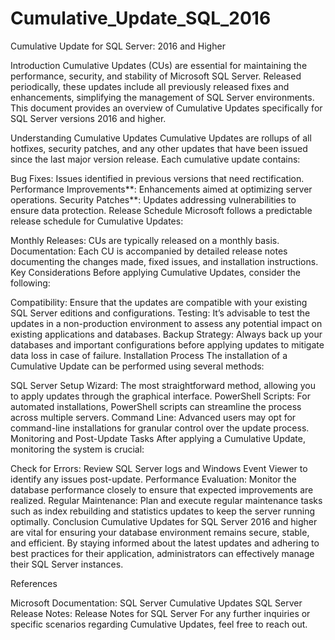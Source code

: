 # Cumulative_Update_SQL_2016
Cumulative Update for SQL Server: 2016 and Higher

Introduction Cumulative Updates (CUs) are essential for maintaining the performance, security, and stability of Microsoft SQL Server. Released periodically, these updates include all previously released fixes and enhancements, simplifying the management of SQL Server environments. This document provides an overview of Cumulative Updates specifically for SQL Server versions 2016 and higher.

Understanding Cumulative Updates Cumulative Updates are rollups of all hotfixes, security patches, and any other updates that have been issued since the last major version release. Each cumulative update contains:

Bug Fixes: Issues identified in previous versions that need rectification.
Performance Improvements**: Enhancements aimed at optimizing server operations.
Security Patches**: Updates addressing vulnerabilities to ensure data protection.
Release Schedule Microsoft follows a predictable release schedule for Cumulative Updates:

Monthly Releases: CUs are typically released on a monthly basis.
Documentation: Each CU is accompanied by detailed release notes documenting the changes made, fixed issues, and installation instructions.
Key Considerations Before applying Cumulative Updates, consider the following:

Compatibility: Ensure that the updates are compatible with your existing SQL Server editions and configurations.
Testing: It’s advisable to test the updates in a non-production environment to assess any potential impact on existing applications and databases.
Backup Strategy: Always back up your databases and important configurations before applying updates to mitigate data loss in case of failure.
Installation Process The installation of a Cumulative Update can be performed using several methods:

SQL Server Setup Wizard: The most straightforward method, allowing you to apply updates through the graphical interface.
PowerShell Scripts: For automated installations, PowerShell scripts can streamline the process across multiple servers.
Command Line: Advanced users may opt for command-line installations for granular control over the update process.
Monitoring and Post-Update Tasks After applying a Cumulative Update, monitoring the system is crucial:

Check for Errors: Review SQL Server logs and Windows Event Viewer to identify any issues post-update.
Performance Evaluation: Monitor the database performance closely to ensure that expected improvements are realized.
Regular Maintenance: Plan and execute regular maintenance tasks such as index rebuilding and statistics updates to keep the server running optimally.
Conclusion Cumulative Updates for SQL Server 2016 and higher are vital for ensuring your database environment remains secure, stable, and efficient. By staying informed about the latest updates and adhering to best practices for their application, administrators can effectively manage their SQL Server instances.

References

Microsoft Documentation: SQL Server Cumulative Updates
SQL Server Release Notes: Release Notes for SQL Server
For any further inquiries or specific scenarios regarding Cumulative Updates, feel free to reach out.
